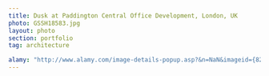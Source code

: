 ```yaml
---
title: Dusk at Paddington Central Office Development, London, UK
photo: GSSH18583.jpg 
layout: photo 
section: portfolio 
tag: architecture

alamy: "http://www.alamy.com/image-details-popup.asp?&n=NaN&imageid={828EFD46-ECE3-4F00-992F-54E6A78BB069}"
--- 
```

